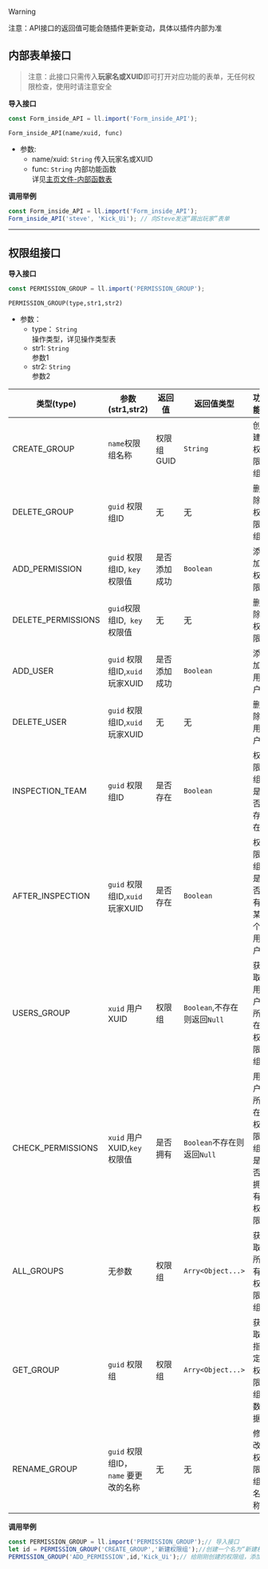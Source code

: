 > [!warning]
> 注意：API接口的返回值可能会随插件更新变动，具体以插件内部为准

## 内部表单接口   
> 注意：此接口只需传入**玩家名或XUID**即可打开对应功能的表单，无任何权限检查，使用时请注意安全

**导入接口**
```javascript
const Form_inside_API = ll.import('Form_inside_API');
```

`Form_inside_API(name/xuid, func)`
- 参数:
    - name/xuid: `String`
    传入玩家名或XUID
    - func: `String`
    内部功能函数    
    详见[主页文件-内部函数表](./Config/Main.md)

**调用举例**
```javascript
const Form_inside_API = ll.import('Form_inside_API');
Form_inside_API('steve', 'Kick_Ui'); // 向Steve发送“踢出玩家”表单
```

***

## 权限组接口

**导入接口**
```javascript
const PERMISSION_GROUP = ll.import('PERMISSION_GROUP');
```

`PERMISSION_GROUP(type,str1,str2)`
- 参数：   
    - type： `String`   
    操作类型，详见操作类型表   
    - str1: `String`  
    参数1
    - str2: `String`  
    参数2

|类型(type)|参数(str1,str2)|返回值|返回值类型|功能|
|--|--|--|--|--|
|CREATE_GROUP|`name`权限组名称|权限组GUID|`String`|创建权限组|
|DELETE_GROUP|`guid` 权限组ID|无|无|删除权限组|
|ADD_PERMISSION|`guid` 权限组ID, `key` 权限值|是否添加成功|`Boolean`|添加权限|
|DELETE_PERMISSIONS|`guid`权限组ID,` key` 权限值|无|无|删除权限|
|ADD_USER|`guid` 权限组ID,`xuid` 玩家XUID|是否添加成功|`Boolean`|添加用户|
|DELETE_USER|`guid` 权限组ID,`xuid` 玩家XUID|无|无|删除用户|
|INSPECTION_TEAM|`guid` 权限组ID|是否存在|`Boolean`|权限组是否存在|
|AFTER_INSPECTION|`guid` 权限组ID,`xuid` 玩家XUID|是否存在|`Boolean`|权限组是否有某个用户|
|USERS_GROUP|`xuid` 用户XUID|权限组|`Boolean`,不存在则返回`Null`|获取用户所在权限组|
|CHECK_PERMISSIONS|`xuid` 用户XUID,`key` 权限值|是否拥有|`Boolean`不存在则返回`Null`|用户所在权限组是否拥有权限|
|ALL_GROUPS|无参数|权限组|`Arry<Object...>`|获取所有权限组|
|GET_GROUP|`guid` 权限组|权限组|`Arry<Object...>`|获取指定权限组数据|
|RENAME_GROUP|`guid` 权限组ID，`name` 要更改的名称|无|无|修改权限组名称|

**调用举例**
```javascript
const PERMISSION_GROUP = ll.import('PERMISSION_GROUP');// 导入接口
let id = PERMISSION_GROUP('CREATE_GROUP','新建权限组');//创建一个名为“新建权限组”的权限组,并获取GUID
PERMISSION_GROUP('ADD_PERMISSION',id,'Kick_Ui');// 给刚刚创建的权限组，添加“踢出玩家”的权限
```